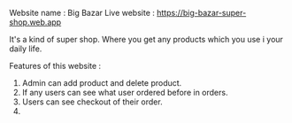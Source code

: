 Website name : Big Bazar
Live website : https://big-bazar-super-shop.web.app

It's a kind of super shop. Where you get any products which you use i your daily life.

Features of this website : 
1. Admin can add product and delete product.
2. If any users can see what user ordered before in orders.
3. Users can see checkout of their order.
4. 